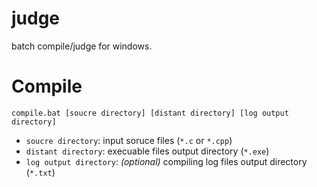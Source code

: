 # judge

batch compile/judge for windows.

# Compile

```batch
compile.bat [soucre directory] [distant directory] [log output directory]
```

- `soucre directory`: input soruce files (`*.c` or `*.cpp`)
- `distant directory`: execuable files output directory (`*.exe`)
- `log output directory`: *(optional)* compiling log files output directory (`*.txt`)
